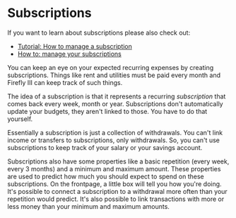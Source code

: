# Subscriptions

If you want to learn about subscriptions please also check out:

- [Tutorial: How to manage a subscription](../../tutorials/finances/subscription.md)
- [How to: manage your subscriptions](../../how-to/firefly-iii/finances/subscriptions.md)

You can keep an eye on your expected recurring expenses by creating subscriptions. Things like rent and utilities must be paid every month and Firefly III can keep track of such things.

The idea of a subscription is that it represents a recurring *subscription* that comes back every week, month or year. Subscriptions don't automatically update your budgets, they aren't linked to those. You have to do that yourself. 

Essentially a subscription is just a collection of withdrawals. You can't link income or transfers to subscriptions, only withdrawals. So, you can't use subscriptions to keep track of your salary or your savings account.

Subscriptions also have some properties like a basic repetition (every week, every 3 months) and a minimum and maximum amount. These properties are used to predict how much you should expect to spend on these subscriptions. On the frontpage, a little box will tell you how you're doing. It's possible to connect a subscription to a withdrawal more often than your repetition would predict. It's also possible to link transactions with more or less money than your minimum and maximum amounts. 
